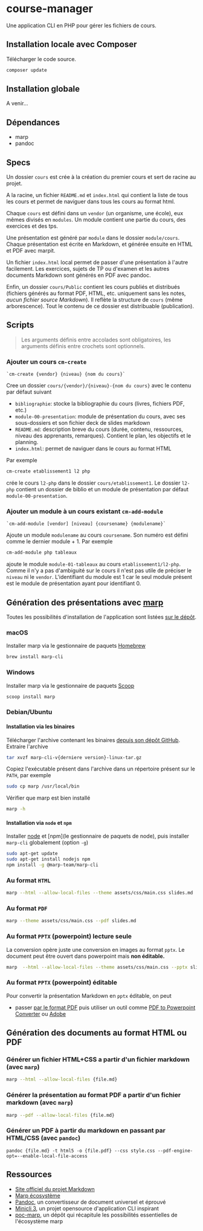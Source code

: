 # course-manager

Une application CLI en PHP pour gérer les fichiers de cours.

## Installation locale avec Composer

Télécharger le code source.

~~~bash
composer update
~~~

## Installation globale

A venir...

## Dépendances

- marp
- pandoc

## Specs

Un dossier `cours` est crée à la création du premier cours et sert de racine au projet. 

A la racine, un fichier `README.md` et `index.html` qui contient la liste de tous les cours et permet de naviguer dans tous les cours au format html.

Chaque `cours` est défini dans un `vendor` (un organisme, une école), eux mêmes divisés en `modules`. Un module contient une partie du cours, des exercices et des tps.

Une présentation est généré par `module` dans le dossier `module/cours`. Chaque présentation est écrite en Markdown, et générée ensuite en HTML et PDF avec marpit. 

Un fichier `index.html` local permet de passer d'une présentation à l'autre facilement. Les exercices, sujets de TP ou d'examen et les autres documents Markdown sont générés en PDF avec pandoc.

Enfin, un dossier `cours/Public`  contient les cours publiés et distribués (fichiers générés au format PDF, HTML, etc. uniquement sans les notes, *aucun fichier source Markdown*). Il reflète la structure de `cours` (même arborescence). Tout le contenu de ce dossier est distribuable (publication).

## Scripts

> Les arguments définis entre accolades sont obligatoires, les arguments définis entre crochets sont optionnels.

### Ajouter un cours `cm-create`

~~~
`cm-create {vendor} {niveau} {nom du cours}` 
~~~

Cree un dossier `cours/{vendor}/{niveau}-{nom du cours}` avec le contenu par défaut suivant

 - `bibliographie`: stocke la bibliographie du cours (livres, fichiers PDF, etc.)
 - `module-00-presentation`: module de présentation du cours, avec ses sous-dossiers et son fichier deck de slides markdown
 - `README.md`: description breve du cours (durée, contenu, ressources, niveau des apprenants, remarques). Contient le plan, les objectifs et le planning.
 - `index.html`: permet de naviguer dans le cours au format HTML

Par exemple

~~~bash
cm-create etablissement1 l2 php
~~~

crée le cours `l2-php` dans le dossier `cours/etablissement1`. Le dossier `l2-php` contient un dossier de biblio et un module de présentation par défaut `module-00-presentation`.

### Ajouter un module à un cours existant `cm-add-module`

~~~
`cm-add-module [vendor] [niveau] {coursename} {modulename}`
~~~

Ajoute un module `modulename` au cours `coursename`. Son numéro est défini comme le dernier module + 1. Par exemple

~~~bash
cm-add-module php tableaux
~~~

ajoute le module `module-01-tableaux` au cours `etablissement1/l2-php`. Comme il n'y a pas d'ambiguité sur le cours il n'est pas utile de préciser le `niveau` ni le `vendor`. L'identifiant du module est 1 car le seul module présent est le module de présentation ayant pour identifiant 0. 

<!-- - script `course-ls {nom du cours}`: liste le contenu du cours (modules présents)

- script `course-export {nom du cours} {opt nom du module}`: genere les fichiers html et pdf du cours et fait une copie dans le dossier `Public` et Privé (presentation avec notes). Met à jour l'index.html local au cours et l'index.html global. -->

## Génération des présentations avec [marp](https://marp.app)

Toutes les possibilités d'installation de l'application sont listées [sur le dépôt](https://github.com/marp-team/marp-cli).

### macOS

Installer marp via le gestionnaire de paquets [Homebrew](https://brew.sh/index_fr)
~~~bash
brew install marp-cli
~~~
### Windows

Installer marp via le gestionnaire de paquets [Scoop](https://scoop.sh/)
~~~bash
scoop install marp
~~~

### Debian/Ubuntu

#### Installation via les binaires

Télécharger l'archive contenant les binaires [depuis son dépôt GitHub](https://github.com/marp-team/marp-cli/releases).
Extraire l'archive
~~~bash
tar xvzf marp-cli-v{derniere version}-linux-tar.gz
~~~
Copiez l'exécutable présent dans l'archive dans un répertoire présent sur le `PATH`, par exemple
~~~bash
sudo cp marp /usr/local/bin
~~~
Vérifier que marp est bien installé
~~~bash
marp -h
~~~
#### Installation via `node` et `npm`

Installer [node](https://packages.debian.org/fr/sid/nodejs) et [npm](le gestionnaire de paquets de node), puis installer `marp-cli` globalement (option `-g`)

~~~bash
sudo apt-get update
sudo apt-get install nodejs npm
npm install -g @marp-team/marp-cli
~~~

### Au format `HTML`

~~~bash
marp --html --allow-local-files --theme assets/css/main.css slides.md
~~~

### Au format `PDF`

~~~bash
marp --theme assets/css/main.css --pdf slides.md
~~~

### Au format `PPTX` (powerpoint) **lecture seule**

La conversion opère juste une conversion en images au format `pptx`. Le document peut être ouvert dans powerpoint mais **non éditable.**

~~~bash
marp  --html --allow-local-files --theme assets/css/main.css --pptx slides.md
~~~

### Au format `PPTX` (powerpoint) **éditable**

Pour convertir la présentation Markdown en `pptx` éditable, on peut 

- passer [par le format PDF](#au-format-pdf) puis utiliser un outil comme [PDF to Powerpoint Converter](https://pdf.online/pdf-to-powerpoint-converter) ou [Adobe](https://www.adobe.com/acrobat/online/pdf-to-ppt.html)


## Génération des documents au format HTML ou PDF

### Générer un fichier HTML+CSS a partir d'un fichier markdown (avec `marp`)

~~~bash
marp --html --allow-local-files {file.md}
~~~

### Générer la présentation au format PDF a partir d'un fichier markdown (avec `marp`)

~~~bash
marp --pdf --allow-local-files {file.md}
~~~

### Générer un PDF à partir du markdown en passant par HTML/CSS (avec `pandoc`)

~~~
pandoc {file.md} -t html5 -o {file.pdf} --css style.css --pdf-engine-opt=--enable-local-file-access
~~~

## Ressources

- [Site officiel du projet Markdown](https://daringfireball.net/projects/markdown/)
- [Marp écosystème](https://marp.app/)
- [Pandoc](https://pandoc.org/index.html), un convertisseur de document universel et éprouvé
- [Minicli 3](https://github.com/minicli/minicli), un projet opensource d'application CLI inspirant
- [poc-marp](https://github.com/websealevel/poc-marp), un dépôt qui récapitule les possibilités essentielles de l'écosystème marp


